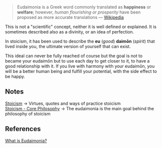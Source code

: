 

>Eudaimonia is a Greek word commonly translated as **happiness** or **welfare**; however, *human flourishing or prosperity* have been proposed as more accurate translations
> — [Wikipedia](https://en.wikipedia.org/wiki/Eudaimonia)

This is not a "scientific" concept, neither it is well defined or explained. It is sometimes described also as a divinity, or an idea of perfection. 

In stoicism, it has been used to describe the **eu** (*good*) **daimōn** (*spirit*) that lived inside you, the ultimate version of yourself that can exist. 

This ideal can never be fully reached of course but the goal is not to became your eudaimōn but to use each day to get closer to it, to have a good relationship with it. If you live with harmony with your eudaimōn, you will be a better human being and fulfill your potential, with the side effect to be happy.

## Notes

[Stoicism](https://github.com/MidnightCitizen/knowledge/blob/master/stoicism/stoicism.md) -> Virtues, quotes and ways of practice stoicism  
[Stoicism - Core Philosophy](https://github.com/MidnightCitizen/knowledge/blob/master/stoicism/core_philosophy.md) -> The eudaimonia is the main goal behind the philosophy of stoicism

## References

[What is Eudaimonia?](https://positivepsychology.com/eudaimonia/)